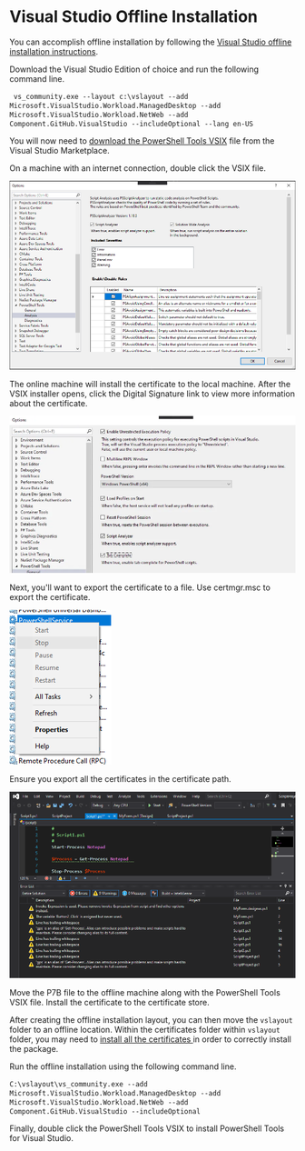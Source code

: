 # Visual Studio Offline Installation

You can accomplish offline installation by following the [Visual Studio offline installation instructions](https://docs.microsoft.com/en-us/visualstudio/install/create-an-offline-installation-of-visual-studio?view=vs-2019#use-the-command-line-to-create-a-local-cache). 

Download the Visual Studio Edition of choice and run the following command line. 

```text
 vs_community.exe --layout c:\vslayout --add Microsoft.VisualStudio.Workload.ManagedDesktop --add Microsoft.VisualStudio.Workload.NetWeb --add Component.GitHub.VisualStudio --includeOptional --lang en-US
```

You will now need to [download the PowerShell Tools VSIX](https://marketplace.visualstudio.com/items?itemName=AdamRDriscoll.PowerShellToolsforVisualStudio2017-18561) file from the Visual Studio Marketplace. 

On a machine with an internet connection, double click the VSIX file.

![](../../.gitbook/assets/image%20%2823%29.png)

The online machine will install the certificate to the local machine.  After the VSIX installer opens, click the Digital Signature link to view more information about the certificate. 

![](../../.gitbook/assets/image%20%2816%29.png)

Next, you'll want to export the certificate to a file. Use certmgr.msc to export the certificate.

![](../../.gitbook/assets/image%20%2818%29.png)

Ensure you export all the certificates in the certificate path.  

![](../../.gitbook/assets/image%20%288%29.png)

Move the P7B file to the offline machine along with the PowerShell Tools VSIX file. Install the certificate to the certificate store. 

After creating the offline installation layout, you can then move the `vslayout` folder to an offline location.  Within the certificates folder within `vslayout` folder, you may need to [install all the certificates ](https://docs.microsoft.com/en-us/visualstudio/install/install-certificates-for-visual-studio-offline?view=vs-2019)in order to correctly install the package. 

Run the offline installation using the following command line.

```text
C:\vslayout\vs_community.exe --add Microsoft.VisualStudio.Workload.ManagedDesktop --add Microsoft.VisualStudio.Workload.NetWeb --add Component.GitHub.VisualStudio --includeOptional
```

Finally, double click the PowerShell Tools VSIX to install PowerShell Tools for Visual Studio. 

